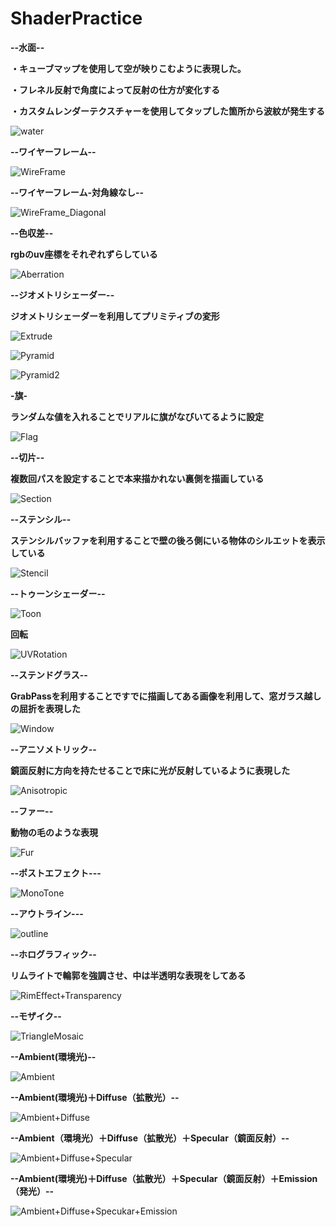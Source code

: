 # ShaderPractice
 **--水面--**
 
 **・キューブマップを使用して空が映りこむように表現した。**
 
 **・フレネル反射で角度によって反射の仕方が変化する**
 
 **・カスタムレンダーテクスチャーを使用してタップした箇所から波紋が発生する**
 
![water](https://user-images.githubusercontent.com/74074598/210936835-061820dc-f6bf-4623-9561-9ea87f1f1797.gif)

**--ワイヤーフレーム--**

![WireFrame](https://user-images.githubusercontent.com/74074598/210950686-2485eea1-a131-47a8-aa3b-b9225df862cd.gif)

**--ワイヤーフレーム-対角線なし--**

![WireFrame_Diagonal](https://user-images.githubusercontent.com/74074598/210950695-fb029c14-c491-4e34-aa8c-d24b9ce68aa5.gif)

**--色収差--**

**rgbのuv座標をそれぞれずらしている**

![Aberration](https://user-images.githubusercontent.com/74074598/210950697-0884b528-62d5-4a38-89f6-94ffad954fc5.gif)

**--ジオメトリシェーダー--**

**ジオメトリシェーダーを利用してプリミティブの変形**

![Extrude](https://user-images.githubusercontent.com/74074598/210950718-fc622f3d-74e0-4087-b2c9-c36f3d5f2abd.gif)

![Pyramid](https://user-images.githubusercontent.com/74074598/210950758-e1daef44-ffd2-4076-a1e4-aa714604c9d6.gif)

![Pyramid2](https://user-images.githubusercontent.com/74074598/210950768-8110631d-efe3-44ee-ad42-f29d53fab577.gif)

**-旗-**

**ランダムな値を入れることでリアルに旗がなびいてるように設定**

![Flag](https://user-images.githubusercontent.com/74074598/210950734-6231a12b-c6fb-4087-af62-c294772ac1d5.gif)

**--切片--**

**複数回パスを設定することで本来描かれない裏側を描画している**

![Section](https://user-images.githubusercontent.com/74074598/210950775-04f17d76-0d12-4ea4-9e5e-bd1d4aa16ff3.gif)

**--ステンシル--**

**ステンシルバッファを利用することで壁の後ろ側にいる物体のシルエットを表示している**

![Stencil](https://user-images.githubusercontent.com/74074598/210950780-267e6310-5d8c-4210-9175-d45112bb9c3f.gif)

**--トゥーンシェーダー--**

![Toon](https://user-images.githubusercontent.com/74074598/210950781-0095afa9-e6d8-4664-912a-d120a47e72c7.gif)

**回転**

![UVRotation](https://user-images.githubusercontent.com/74074598/210950784-5eb78df9-fadf-46f7-9252-8e5eab67b7b4.gif)

**--ステンドグラス--**

**GrabPassを利用することですでに描画してある画像を利用して、窓ガラス越しの屈折を表現した**

![Window](https://user-images.githubusercontent.com/74074598/210950812-951fd2d2-cb93-4944-9719-749b9267ffbf.gif)

**--アニソメトリック--**

**鏡面反射に方向を持たせることで床に光が反射しているように表現した**

![Anisotropic](https://user-images.githubusercontent.com/74074598/210951296-cef213ad-c209-4f54-91fd-3661ef9cdf37.png)

**--ファー--**

**動物の毛のような表現**

![Fur](https://user-images.githubusercontent.com/74074598/210951299-3cb1b549-ef69-4ccc-ab8a-79cb88ac9f90.png)

**--ポストエフェクト---**


![MonoTone](https://user-images.githubusercontent.com/74074598/210951303-9727b58c-a705-4a5c-8e54-a563daecdb10.png)

**--アウトライン---**

![outline](https://user-images.githubusercontent.com/74074598/210951306-85ed28fc-e7ae-4f10-9ffd-71eb27240d8e.png)

**--ホログラフィック--**

**リムライトで輪郭を強調させ、中は半透明な表現をしてある**

![RimEffect+Transparency](https://user-images.githubusercontent.com/74074598/210951309-4fa598c8-ef69-42fd-a3d0-c1eac5f17c47.png)

**--モザイク--**

![TriangleMosaic](https://user-images.githubusercontent.com/74074598/210951311-d9a9cfd8-2357-4abb-9b3e-6afdaabf2813.png)

**--Ambient(環境光)--**

![Ambient](https://user-images.githubusercontent.com/74074598/210951313-7bd8b83a-2f94-4359-96f9-8054941618b2.png)

**--Ambient(環境光)＋Diffuse（拡散光）--**

![Ambient+Diffuse](https://user-images.githubusercontent.com/74074598/210951315-91da723a-156e-4be2-81d9-1081f18e2bf7.png)

**--Ambient（環境光）＋Diffuse（拡散光）＋Specular（鏡面反射）--**

![Ambient+Diffuse+Specular](https://user-images.githubusercontent.com/74074598/210951319-80b80902-4e34-4984-a0aa-05c2f1ef9d3d.png)

**--Ambient(環境光)＋Diffuse（拡散光）＋Specular（鏡面反射）＋Emission（発光）--**

![Ambient+Diffuse+Specukar+Emission](https://user-images.githubusercontent.com/74074598/210951317-92f15e11-869d-4c1e-9d38-918ead87663e.png)


